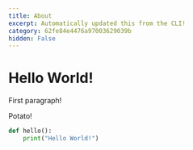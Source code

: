 ```yaml
---
title: About
excerpt: Automatically updated this from the CLI!
category: 62fe84e4476a97003629039b
hidden: False
---
```


# Hello World!

First paragraph!

Potato!

```python
def hello():
    print("Hello World!")
```
